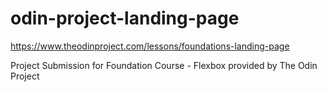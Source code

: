# odin-project-landing-page
https://www.theodinproject.com/lessons/foundations-landing-page

Project Submission for Foundation Course - Flexbox provided by The Odin Project
